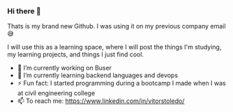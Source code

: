 ### Hi there 👋

Thats is my brand new Github. I was using it on my previous company email 😅

I will use this as a learning space, where I will post the things I'm studying, my learning projects, and things I just find cool. 

- 🔭 I’m currently working on Buser
- 🌱 I’m currently learning backend languages and devops
- ⚡ Fun fact: I started programming during a bootcamp I made when I was at civil engineering college
- 📫 To reach me: https://www.linkedin.com/in/vitorstoledo/
